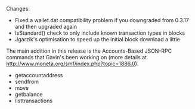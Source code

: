 Changes:
* Fixed a wallet.dat compatibility problem if you downgraded from 0.3.17 and then upgraded again
* IsStandard() check to only include known transaction types in blocks
* Jgarzik's optimisation to speed up the initial block download a little

The main addition in this release is the Accounts-Based JSON-RPC commands that Gavin's been working on (more details at http://www.moneta.org/smf/index.php?topic=1886.0).  
* getaccountaddress
* sendfrom
* move
* getbalance
* listtransactions

